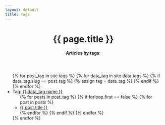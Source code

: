 ```yaml
---
layout: default
title: Tags
---
```


<header id="post-header">
    <h1 id="post-title">{{ page.title }}</h1>
    <h4 id="post-subtitle">Articles by tags:</h4>
</header>

<div id="post-content">
  <ul>
  {% for post_tag in site.tags %}
    {% for data_tag in site.data.tags %}
      {% if data_tag.slug == post_tag %}
          {% assign tag = data_tag %}
      {% endif %}
    {% endfor %}
    <li>Tag: <a href="{{ site.baseurl }}/{{ data_tag.slug }}">{{ data_tag.name }}</a>
      <ul>
      {% for posts in post_tag %}
        {% if forloop.first == false %}
          {% for post in posts %}
            <li><a href="{{ site.baseurl }}{{ post.url }}">{{ post.title }}</a></li>
          {% endfor %}
        {% endif %}
      {% endfor %}
      </ul>
    </li>
  {% endfor %}
  </ul>
</div>